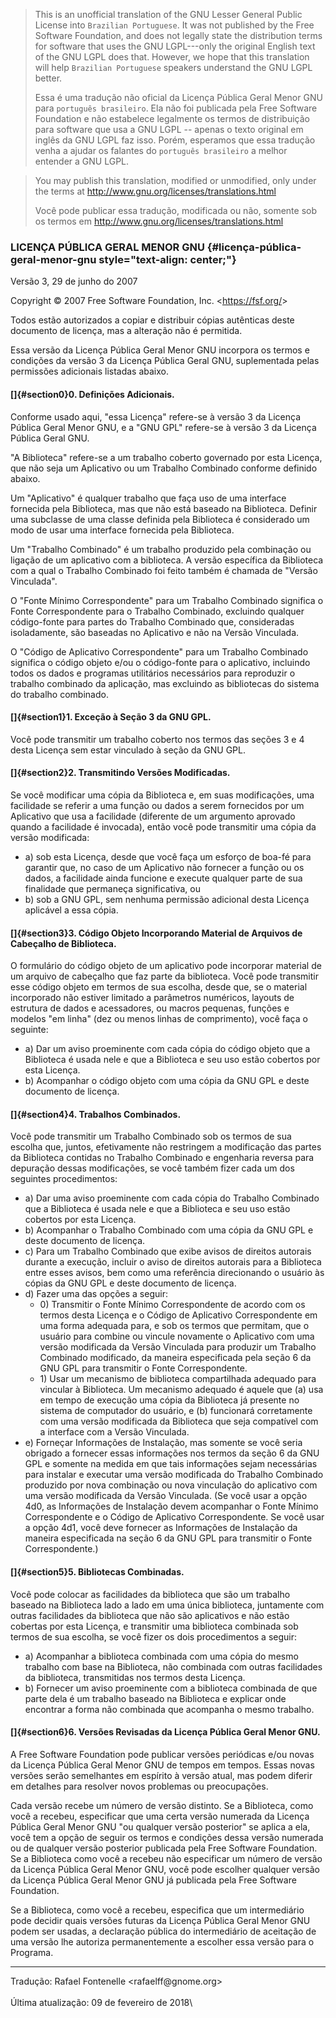 > This is an unofficial translation of the GNU Lesser General Public
> License into `Brazilian Portuguese`. It was not published by the Free
> Software Foundation, and does not legally state the distribution terms
> for software that uses the GNU LGPL---only the original English text
> of the GNU LGPL does that. However, we hope that this translation will
> help `Brazilian Portuguese` speakers understand the GNU LGPL better.
>
> Essa é uma tradução não oficial da Licença Pública Geral Menor GNU
> para `português brasileiro`. Ela não foi publicada pela Free Software
> Foundation e não estabelece legalmente os termos de distribuição para
> software que usa a GNU LGPL -- apenas o texto original em inglês da
> GNU LGPL faz isso. Porém, esperamos que essa tradução venha a ajudar
> os falantes do `português brasileiro` a melhor entender a GNU LGPL.

> You may publish this translation, modified or unmodified, only under
> the terms at <http://www.gnu.org/licenses/translations.html>
>
> Você pode publicar essa tradução, modificada ou não, somente sob os
> termos em <http://www.gnu.org/licenses/translations.html>

### LICENÇA PÚBLICA GERAL MENOR GNU {#licença-pública-geral-menor-gnu style="text-align: center;"}

Versão 3, 29 de junho do 2007

Copyright © 2007 Free Software Foundation, Inc. \<<https://fsf.org/>\>

Todos estão autorizados a copiar e distribuir cópias autênticas deste
documento de licença, mas a alteração não é permitida.

Essa versão da Licença Pública Geral Menor GNU incorpora os termos e
condições da versão 3 da Licença Pública Geral GNU, suplementada pelas
permissões adicionais listadas abaixo.

#### []{#section0}0. Definições Adicionais.

Conforme usado aqui, "essa Licença" refere-se à versão 3 da Licença
Pública Geral Menor GNU, e a "GNU GPL" refere-se à versão 3 da Licença
Pública Geral GNU.

"A Biblioteca" refere-se a um trabalho coberto governado por esta
Licença, que não seja um Aplicativo ou um Trabalho Combinado conforme
definido abaixo.

Um "Aplicativo" é qualquer trabalho que faça uso de uma interface
fornecida pela Biblioteca, mas que não está baseado na Biblioteca.
Definir uma subclasse de uma classe definida pela Biblioteca é
considerado um modo de usar uma interface fornecida pela Biblioteca.

Um "Trabalho Combinado" é um trabalho produzido pela combinação ou
ligação de um aplicativo com a biblioteca. A versão específica da
Biblioteca com a qual o Trabalho Combinado foi feito também é chamada de
"Versão Vinculada".

O "Fonte Mínimo Correspondente" para um Trabalho Combinado significa o
Fonte Correspondente para o Trabalho Combinado, excluindo qualquer
código-fonte para partes do Trabalho Combinado que, consideradas
isoladamente, são baseadas no Aplicativo e não na Versão Vinculada.

O "Código de Aplicativo Correspondente" para um Trabalho Combinado
significa o código objeto e/ou o código-fonte para o aplicativo,
incluindo todos os dados e programas utilitários necessários para
reproduzir o trabalho combinado da aplicação, mas excluindo as
bibliotecas do sistema do trabalho combinado.

#### []{#section1}1. Exceção à Seção 3 da GNU GPL.

Você pode transmitir um trabalho coberto nos termos das seções 3 e 4
desta Licença sem estar vinculado à seção da GNU GPL.

#### []{#section2}2. Transmitindo Versões Modificadas.

Se você modificar uma cópia da Biblioteca e, em suas modificações, uma
facilidade se referir a uma função ou dados a serem fornecidos por um
Aplicativo que usa a facilidade (diferente de um argumento aprovado
quando a facilidade é invocada), então você pode transmitir uma cópia da
versão modificada:

-   a\) sob esta Licença, desde que você faça um esforço de boa-fé para
    garantir que, no caso de um Aplicativo não fornecer a função ou os
    dados, a facilidade ainda funcione e execute qualquer parte de sua
    finalidade que permaneça significativa, ou
-   b\) sob a GNU GPL, sem nenhuma permissão adicional desta Licença
    aplicável a essa cópia.

#### []{#section3}3. Código Objeto Incorporando Material de Arquivos de Cabeçalho de Biblioteca.

O formulário do código objeto de um aplicativo pode incorporar material
de um arquivo de cabeçalho que faz parte da biblioteca. Você pode
transmitir esse código objeto em termos de sua escolha, desde que, se o
material incorporado não estiver limitado a parâmetros numéricos,
layouts de estrutura de dados e acessadores, ou macros pequenas, funções
e modelos "em linha" (dez ou menos linhas de comprimento), você faça o
seguinte:

-   a\) Dar um aviso proeminente com cada cópia do código objeto que a
    Biblioteca é usada nele e que a Biblioteca e seu uso estão cobertos por
    esta Licença.
-   b\) Acompanhar o código objeto com uma cópia da GNU GPL e deste documento
    de licença.

#### []{#section4}4. Trabalhos Combinados.

Você pode transmitir um Trabalho Combinado sob os termos de sua escolha
que, juntos, efetivamente não restringem a modificação das partes da
Biblioteca contidas no Trabalho Combinado e engenharia reversa para
depuração dessas modificações, se você também fizer cada um dos
seguintes procedimentos:

-   a\) Dar uma aviso proeminente com cada cópia do Trabalho Combinado que a
    Biblioteca é usada nele e que a Biblioteca e seu uso estão cobertos por
    esta Licença.
-   b\) Acompanhar o Trabalho Combinado com uma cópia da GNU GPL e deste
    documento de licença.
-   c\) Para um Trabalho Combinado que exibe avisos de direitos autorais
    durante a execução, incluir o aviso de direitos autorais para a
    Biblioteca entre esses avisos, bem como uma referência direcionando o
    usuário às cópias da GNU GPL e deste documento de licença.
-   d\) Fazer uma das opções a seguir:
    -   0\) Transmitir o Fonte Mínimo Correspondente de acordo com os termos
        desta Licença e o Código de Aplicativo Correspondente em uma forma
        adequada para, e sob os termos que permitam, que o usuário para combine
        ou vincule novamente o Aplicativo com uma versão modificada da Versão
        Vinculada para produzir um Trabalho Combinado modificado, da maneira
        especificada pela seção 6 da GNU GPL para transmitir o Fonte
        Correspondente.
    -   1\) Usar um mecanismo de biblioteca compartilhada adequado para vincular
        à Biblioteca. Um mecanismo adequado é aquele que (a) usa em tempo de
        execução uma cópia da Biblioteca já presente no sistema de computador do
        usuário, e (b) funcionará corretamente com uma versão modificada da
        Biblioteca que seja compatível com a interface com a Versão Vinculada.
-   e\) Forneçar Informações de Instalação, mas somente se você seria
    obrigado a fornecer essas informações nos termos da seção 6 da GNU GPL e
    somente na medida em que tais informações sejam necessárias para
    instalar e executar uma versão modificada do Trabalho Combinado
    produzido por nova combinação ou nova vinculação do aplicativo com uma
    versão modificada da Versão Vinculada. (Se você usar a opção 4d0, as
    Informações de Instalação devem acompanhar o Fonte Mínimo Correspondente
    e o Código de Aplicativo Correspondente. Se você usar a opção 4d1, você
    deve fornecer as Informações de Instalação da maneira especificada na
    seção 6 da GNU GPL para transmitir o Fonte Correspondente.)

#### []{#section5}5. Bibliotecas Combinadas.

Você pode colocar as facilidades da biblioteca que são um trabalho
baseado na Biblioteca lado a lado em uma única biblioteca, juntamente
com outras facilidades da biblioteca que não são aplicativos e não estão
cobertas por esta Licença, e transmitir uma biblioteca combinada sob
termos de sua escolha, se você fizer os dois procedimentos a seguir:

-   a\) Acompanhar a biblioteca combinada com uma cópia do mesmo trabalho com
    base na Biblioteca, não combinada com outras facilidades da biblioteca,
    transmitidas nos termos desta Licença.
-   b\) Fornecer um aviso proeminente com a biblioteca combinada de que parte
    dela é um trabalho baseado na Biblioteca e explicar onde encontrar a
    forma não combinada que acompanha o mesmo trabalho.

#### []{#section6}6. Versões Revisadas da Licença Pública Geral Menor GNU.

A Free Software Foundation pode publicar versões periódicas e/ou novas
da Licença Pública Geral Menor GNU de tempos em tempos. Essas novas
versões serão semelhantes em espírito à versão atual, mas podem diferir
em detalhes para resolver novos problemas ou preocupações.

Cada versão recebe um número de versão distinto. Se a Biblioteca, como
você a recebeu, especificar que uma certa versão numerada da Licença
Pública Geral Menor GNU "ou qualquer versão posterior" se aplica a ela,
você tem a opção de seguir os termos e condições dessa versão numerada
ou de qualquer versão posterior publicada pela Free Software Foundation.
Se a Biblioteca como você a recebeu não especificar um número de versão
da Licença Pública Geral Menor GNU, você pode escolher qualquer versão
da Licença Pública Geral Menor GNU já publicada pela Free Software
Foundation.

Se a Biblioteca, como você a recebeu, especifica que um intermediário
pode decidir quais versões futuras da Licença Pública Geral Menor GNU
podem ser usadas, a declaração pública do intermediário de aceitação de
uma versão lhe autoriza permanentemente a escolher essa versão para o
Programa.

------------------------------------------------------------------------

Tradução: Rafael Fontenelle \<rafaelff\@gnome.org\>\
\
Última atualização: 09 de fevereiro de 2018\
